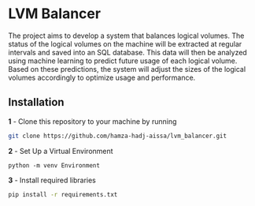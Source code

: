 # LVM Balancer

The project aims to develop a system that balances logical volumes. The status of the logical volumes on the machine will be extracted at regular intervals and saved into an SQL database. This data will then be analyzed using machine learning to predict future usage of each logical volume. Based on these predictions, the system will adjust the sizes of the logical volumes accordingly to optimize usage and performance.


## Installation

**1** -  Clone this repository to your machine by running

```bash
git clone https://github.com/hamza-hadj-aissa/lvm_balancer.git
```

**2** - Set Up a Virtual Environment
```
python -m venv Environment
```

**3** - Install required libraries
```bash
pip install -r requirements.txt
```
